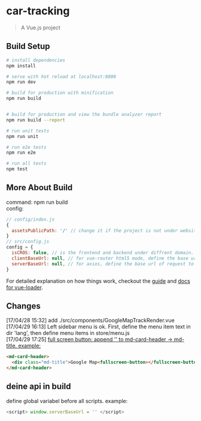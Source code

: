 # car-tracking

> A Vue.js project

## Build Setup

``` bash
# install dependencies
npm install

# serve with hot reload at localhost:8080
npm run dev

# build for production with minification
npm run build


# build for production and view the bundle analyzer report
npm run build --report

# run unit tests
npm run unit

# run e2e tests
npm run e2e

# run all tests
npm test
```
## More About Build
command: npm run build  
config:  
``` js
// config/index.js  
{
  assetsPublicPath: '/' // change it if the project is not under website root
}
// src/config.js
config = {
  isCROS: false, // is the frontend and backend under diffrent domain.
  clientBaseUrl: null, // for vue-router html5 mode, define the base url of frontend
  serverBaseUrl: null, // for axios, define the base url of request to backend
}
```

For detailed explanation on how things work, checkout the [guide](http://vuejs-templates.github.io/webpack/) and [docs for vue-loader](http://vuejs.github.io/vue-loader).

## Changes
[17/04/28 15:32] add ./src/components/GoogleMapTrackRender.vue  
[17/04/29 16:13] Left sidebar menu is ok. First, define the menu item text in   dir 'lang', then define menu items in store/menu.js  
[17/04/29 17:25] <u>full screen button: append '<fullscreen-button></fullscreen-button>' to md-card-header -> md-title. example:</u>
```html
<md-card-header>
  <div class="md-title">Google Map<fullscreen-button></fullscreen-button></div>
</md-card-header>
```
## deine api in build
define global variabel before all scripts. example:
``` js
<script> window.serverBaseUrl = '' </script>
```
